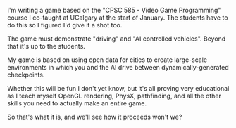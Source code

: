 I'm writing a game based on the "CPSC 585 - Video Game Programming" course I co-taught at UCalgary at the start of January. The students have to do this so I figured I'd give it a shot too.

The game must demonstrate "driving" and "AI controlled vehicles". Beyond that it's up to the students.

My game is based on using open data for cities to create large-scale environments in which you and the AI drive between dynamically-generated checkpoints.

Whether this will be fun I don't yet know, but it's all proving very educational as I teach myself OpenGL rendering, PhysX, pathfinding, and all the other skills you need to actually make an entire game.

So that's what it is, and we'll see how it proceeds won't we?
